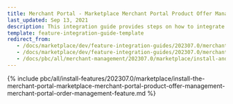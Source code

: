 ```yaml
---
title: Merchant Portal - Marketplace Merchant Portal Product Offer Management + Merchant Portal Order Management feature integration
last_updated: Sep 13, 2021
description: This integration guide provides steps on how to integrate the Marketplace Merchant Portal Product Offer Management + Merchant Portal Order Management feature into a Spryker project.
template: feature-integration-guide-template
redirect_from:
   - /docs/marketplace/dev/feature-integration-guides/202307.0/merchant-portal-marketplace-merchant-portal-product-offer-management-merchant-portal-order-management-feature-integration.html
   - /docs/marketplace/dev/feature-integration-guides/202307.0/merchant-portal-marketplace-merchant-portal-product-offer-management-merchant-portal-order-management-feature-integration.html
   - /docs/pbc/all/merchant-management/202307.0/marketplace/install-and-upgrade/install-features/install-the-merchant-portal-marketplace-merchant-portal-product-offer-management-merchant-portal-order-management-feature.html
---
```


{% include pbc/all/install-features/202307.0/marketplace/install-the-merchant-portal-marketplace-merchant-portal-product-offer-management-merchant-portal-order-management-feature.md %} <!-- To edit, see /_includes/pbc/all/install-features/202307.0/marketplace/install-the-merchant-portal-marketplace-merchant-portal-product-offer-management-merchant-portal-order-management-feature.md -->
